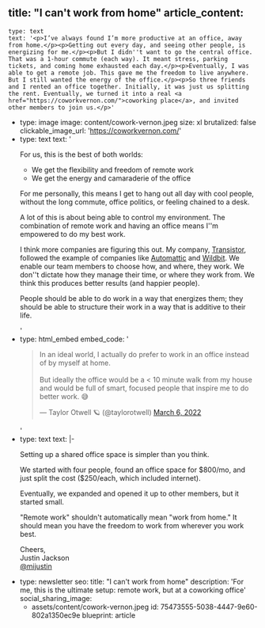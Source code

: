title: "I can't work from home"
article_content:
  -
    type: text
    text: '<p>I’ve always found I’m more productive at an office, away from home.</p><p>Getting out every day, and seeing other people, is energizing for me.</p><p>But I didn''t want to go the central office. That was a 1-hour commute (each way). It meant stress, parking tickets, and coming home exhausted each day.</p><p>Eventually, I was able to get a remote job. This gave me the freedom to live anywhere. But I still wanted the energy of the office.</p><p>So three friends and I rented an office together. Initially, it was just us splitting the rent. Eventually, we turned it into a real <a href="https://coworkvernon.com/">coworking place</a>, and invited other members to join us.</p>'
  -
    type: image
    image: content/cowork-vernon.jpeg
    size: xl
    brutalized: false
    clickable_image_url: 'https://coworkvernon.com/'
  -
    type: text
    text: '<p>For us, this is the best of both worlds:</p><ul><li>We get the flexibility and freedom of remote work</li><li>We get the energy and camaraderie of the office</li></ul><p>For me personally, this means I get to hang out all day with cool people, without the long commute, office politics, or feeling chained to a desk.</p><p>A lot of this is about being able to control my environment. The combination of remote work and having an office means I''m empowered to do my best work.</p><p>I think more companies are figuring this out. My company, <a href="https://transistor.fm/?via=justin">Transistor</a>, followed the example of companies like <a href="https://twitter.com/automattic">Automattic</a> and <a href="https://twitter.com/Wildbit">Wildbit</a>. We enable our team members to choose how, and where, they work. We don''t dictate how they manage their time, or where they work from. We think this produces better results (and happier people). </p><p>People should be able to do work in a way that energizes them; they should be able to structure their work in a way that is additive to their life.</p>'
  -
    type: html_embed
    embed_code: '<blockquote class="twitter-tweet tw-align-center"><p lang="en" dir="ltr">In an ideal world, I actually do prefer to work in an office instead of by myself at home.<br><br>But ideally the office would be a &lt; 10 minute walk from my house and would be full of smart, focused people that inspire me to do better work. 😅</p>&mdash; Taylor Otwell 🪐 (@taylorotwell) <a href="https://twitter.com/taylorotwell/status/1500473534346375178?ref_src=twsrc%5Etfw">March 6, 2022</a></blockquote> <script async src="https://platform.twitter.com/widgets.js" charset="utf-8"></script>'
  -
    type: text
    text: |-
      <p>Setting up a shared office space is simpler than you think.</p><p>We started with four people, found an office space for $800/mo, and just split the cost ($250/each, which included internet).</p><p>Eventually, we expanded and opened it up to other members, but it started small.</p><p>"Remote work" shouldn't automatically mean "work from home." It should mean you have the freedom to work from wherever you work best.</p><p>Cheers,
      <br>Justin Jackson<br><a href="https://twitter.com/mijustin">@mijustin</a></p>
  -
    type: newsletter
seo:
  title: "I can't work from home"
  description: 'For me, this is the ultimate setup: remote work, but at a coworking office'
social_sharing_image:
    - assets/content/cowork-vernon.jpeg
id: 75473555-5038-4447-9e60-802a1350ec9e
blueprint: article
